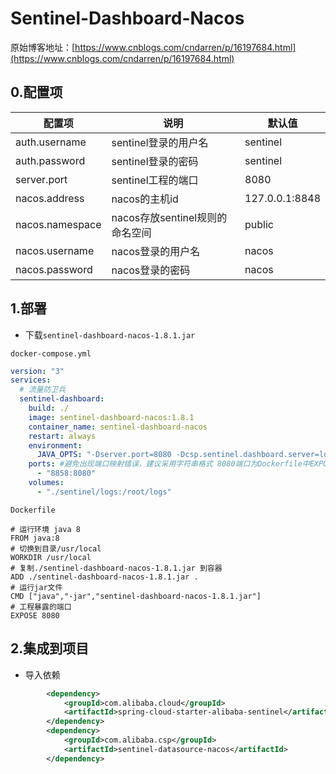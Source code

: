 # Sentinel-Dashboard-Nacos

原始博客地址：[https://www.cnblogs.com/cndarren/p/16197684.html](https://www.cnblogs.com/cndarren/p/16197684.html)

## 0.配置项

| 配置项          | 说明                            | 默认值         |
| --------------- | ------------------------------- | -------------- |
| auth.username   | sentinel登录的用户名            | sentinel       |
| auth.password   | sentinel登录的密码              | sentinel       |
| server.port     | sentinel工程的端口              | 8080           |
| nacos.address   | nacos的主机id                   | 127.0.0.1:8848 |
| nacos.namespace | nacos存放sentinel规则的命名空间 | public         |
| nacos.username  | nacos登录的用户名               | nacos          |
| nacos.password  | nacos登录的密码                 | nacos          |

## 1.部署

- 下载`sentinel-dashboard-nacos-1.8.1.jar`

`docker-compose.yml`

```yml
version: "3"
services:
  # 流量防卫兵
  sentinel-dashboard:
    build: ./
    image: sentinel-dashboard-nacos:1.8.1
    container_name: sentinel-dashboard-nacos
    restart: always
    environment:
      JAVA_OPTS: "-Dserver.port=8080 -Dcsp.sentinel.dashboard.server=localhost:8080 -Dproject.name=sentinel-dashboard -Dnacos.serverAddr=10.3.144.231:8848 -Dnacos.namespace=sentinel-nacos"
    ports: #避免出现端口映射错误，建议采用字符串格式 8080端口为Dockerfile中EXPOSE端口
      - "8858:8080"
    volumes:
      - "./sentinel/logs:/root/logs"
```

`Dockerfile`

```
# 运行环境 java 8
FROM java:8
# 切换到目录/usr/local
WORKDIR /usr/local
# 复制./sentinel-dashboard-nacos-1.8.1.jar 到容器
ADD ./sentinel-dashboard-nacos-1.8.1.jar .
# 运行jar文件
CMD ["java","-jar","sentinel-dashboard-nacos-1.8.1.jar"]
# 工程暴露的端口
EXPOSE 8080
```

## 2.集成到项目

- 导入依赖

```xml
        <dependency>
            <groupId>com.alibaba.cloud</groupId>
            <artifactId>spring-cloud-starter-alibaba-sentinel</artifactId>
        </dependency>
        <dependency>
            <groupId>com.alibaba.csp</groupId>
            <artifactId>sentinel-datasource-nacos</artifactId>
        </dependency>
```

